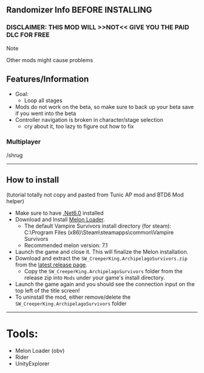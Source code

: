 ## Randomizer Info BEFORE INSTALLING

### DISCLAIMER: THIS MOD WILL >>NOT<< GIVE YOU THE PAID DLC FOR FREE

> [!Note]
> Other mods might cause problems

## Features/Information

- Goal:
  - Loop all stages
- Mods do not work on the beta, so make sure to back up your beta save if you went into the beta
- Controller navigation is broken in character/stage selection
  - cry about it, too lazy to figure out how to fix 

### Multiplayer

/shrug

---

## How to install
(tutorial totally not copy and pasted from Tunic AP mod and BTD6 Mod helper)

- Make sure to have [.Net6.0](https://dotnet.microsoft.com/en-us/download/dotnet/6.0) installed
- Download and Install [Melon Loader](https://melonwiki.xyz/#/?id=automated-installation).
  - The default Vampire Survivors install directory (for steam): C:\Program Files (x86)\Steam\steamapps\common\Vampire Survivors
  - Recommended melon version: 7.1
- Launch the game and close it. This will finalize the Melon installation.
- Download and extract the `SW_CreeperKing.ArchipelagoSurvivors.zip` from the [latest release page](https://github.com/SWCreeperKing/ArchipelagoSurvivors/releases/latest).
    - Copy the `SW_CreeperKing.ArchipelagoSurvivors` folder from the release zip into `Mods` under your game's install directory.
- Launch the game again and you should see the connection input on the top left of the title screen!
- To uninstall the mod, either remove/delete the `SW_CreeperKing.ArchipelagoSurvivors` folder 

---

# Tools:

- Melon Loader (obv)
- Rider
- UnityExplorer

